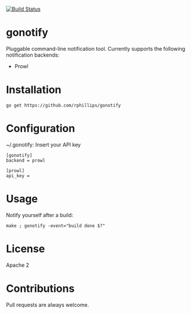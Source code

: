 [![Build Status](https://travis-ci.org/rphillips/gonotify.svg?branch=master)](https://travis-ci.org/rphillips/gonotify)

# gonotify

Pluggable command-line notification tool. Currently supports the following
notification backends:

* Prowl

# Installation

```
go get https://github.com/rphillips/gonotify
```

# Configuration

~/.gonotify: Insert your API key

```
[gonotify]
backend = prowl

[prowl]
api_key =
```

# Usage

Notify yourself after a build:

```
make ; gonotify -event="build done $?"
```

# License

Apache 2

# Contributions

Pull requests are always welcome.

